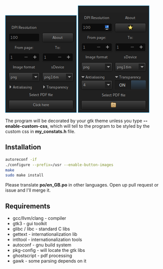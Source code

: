 ![](img/preview1.png) ![](img/preview2.png)

The program will be decorated by your gtk theme unless you type **--enable-custom-css**, which will tell to the program to be styled by the custom css in **my_constats.h** file.

## Installation

```bash
autoreconf -if
./configure --prefix=/usr --enable-button-images
make
sudo make install
```

Please translate **po/en_GB.po** in other languages. Open up pull request or issue and I'll merge it.

## Requirements

* gcc/llvm/clang - compiler
* gtk3 - gui toolkit
* glibc / libc - standard C libs
* gettext - internationalization lib
* intltool - internationalization tools
* autoconf - gnu build system
* pkg-config - will locate the gtk libs
* ghostscript - pdf processing
* gawk - some parsing depends on it
